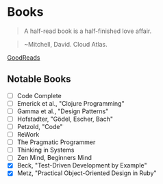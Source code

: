 # Books

> A half-read book is a half-finished love affair.

> ~Mitchell, David. Cloud Atlas.

[GoodReads](goodreads.com/torsday)

## Notable Books

-   [ ] Code Complete
-   [ ] Emerick et al., "Clojure Programming"
-   [ ] Gamma et al., "Design Patterns"
-   [ ] Hofstadter, "Gödel, Escher, Bach"
-   [ ] Petzold, "Code"
-   [ ] ReWork
-   [ ] The Pragmatic Programmer
-   [ ] Thinking in Systems
-   [ ] Zen Mind, Beginners Mind
-   [x] Beck, "Test-Driven Development by Example"
-   [x] Metz, "Practical Object-Oriented Design in Ruby"
